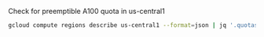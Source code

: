 Check for preemptible A100 quota in us-central1
```bash
gcloud compute regions describe us-central1 --format=json | jq '.quotas[] | select(.metric | contains("NVIDIA_A100"))'
```
